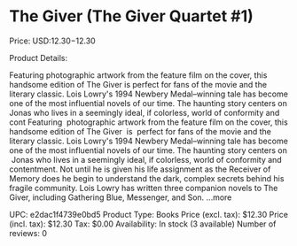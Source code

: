 # The Giver (The Giver Quartet #1)

Price: USD:$12.30-$12.30

Product Details:

Featuring photographic artwork from the feature film on the cover, this handsome edition of The Giver is perfect for fans of the movie and the literary classic. Lois Lowry's 1994 Newbery Medal–winning tale has become one of the most influential novels of our time. The haunting story centers on Jonas who lives in a seemingly ideal, if colorless, world of conformity and cont Featuring  photographic artwork from the feature film on the cover, this handsome edition of The Giver  is  perfect for fans of the movie and the  literary classic. Lois Lowry's 1994 Newbery Medal–winning tale has become one of the most influential novels of our time. The haunting story centers on  Jonas who lives in a seemingly ideal, if colorless, world of conformity and contentment. Not until he is given his life assignment as the Receiver of Memory does he begin to understand the dark, complex secrets behind his fragile community. Lois Lowry has written three companion novels to The Giver, including Gathering Blue, Messenger, and Son. ...more

UPC: e2dac1f4739e0bd5
Product Type: Books
Price (excl. tax): $12.30
Price (incl. tax): $12.30
Tax: $0.00
Availability: In stock (3 available)
Number of reviews: 0